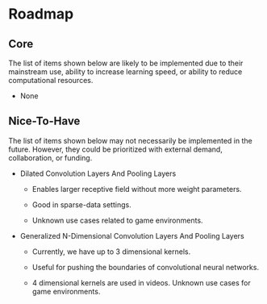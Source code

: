 # Roadmap

## Core

The list of items shown below are likely to be implemented due to their mainstream use, ability to increase learning speed, or ability to reduce computational resources.

* None

## Nice-To-Have

The list of items shown below may not necessarily be implemented in the future. However, they could be prioritized with external demand, collaboration, or funding.

* Dilated Convolution Layers And Pooling Layers

  * Enables larger receptive field without more weight parameters.

  * Good in sparse-data settings.

  * Unknown use cases related to game environments.

* Generalized N-Dimensional Convolution Layers And Pooling Layers

  * Currently, we have up to 3 dimensional kernels.

  * Useful for pushing the boundaries of convolutional neural networks.

  * 4 dimensional kernels are used in videos. Unknown use cases for game environments.
